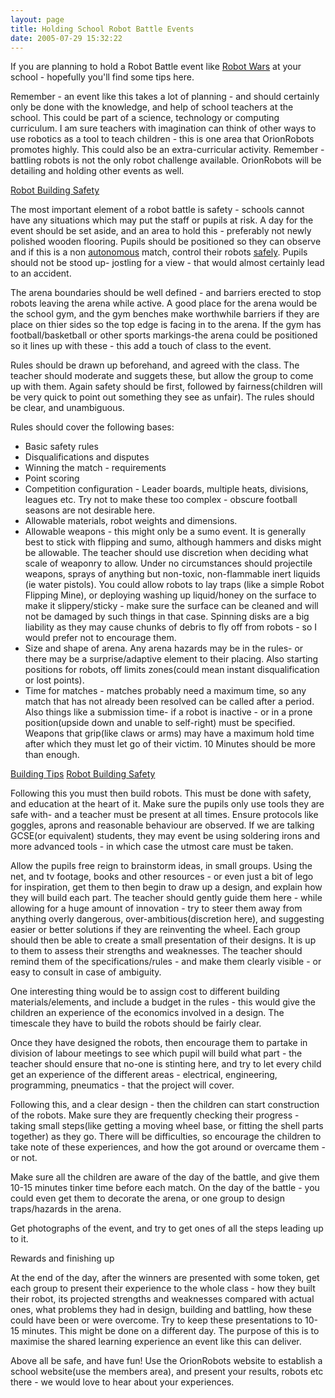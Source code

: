 ```yaml
---
layout: page
title: Holding School Robot Battle Events
date: 2005-07-29 15:32:22
---
```

If you are planning to hold a Robot Battle event like <a class="wiki" href="/wiki/robot_wars.html" title="The british robot smashing TV series.">Robot Wars</a> at your school - hopefully you'll find some tips here.

Remember - an event like this takes a lot of planning - and should certainly only be done with the knowledge, and help of school teachers at the school. This could be part of a science, technology or computing curriculum. I am sure teachers with imagination can think of other ways to use robotics as a tool to teach children - this is one area that OrionRobots promotes highly. This could also be an extra-curricular activity.  Remember - battling robots is not the only robot challenge available. OrionRobots will be detailing and holding other events as well.

<a class="wiki" href="/wiki/robot_building_safety.html" title="Building robots can be dangerous - tips to help your safety">Robot Building Safety</a>

The most important element of a robot battle is safety - schools cannot have any situations which may put the staff or pupils at risk.
A day for the event should be set aside, and an area to hold this - preferably not newly polished wooden flooring. Pupils should be positioned so they can observe and if this is a non <a class="wiki" href="/wiki/autonomous.html" title="Autonomous">autonomous</a> match, control their robots <a class="wiki" href="/wiki/robot_building_safety.html" title="Building robots can be dangerous - tips to help your safety">safely</a>. Pupils should not be stood up- jostling for a view - that would almost certainly lead to an accident.

The arena boundaries should be well defined - and barriers erected to stop robots leaving the arena while active. A good place for the arena would be the school gym, and the gym benches make worthwhile barriers if they are place on thier sides so the top edge is facing in to the arena.  If the gym has football/basketball or other sports markings-the arena could be positioned so it lines up with these - this add a touch of class to the event.

Rules should be drawn up beforehand, and agreed with the class. The teacher should moderate and suggets these, but allow the group to come up with them. Again safety should be first, followed by fairness(children will be very quick to point out something they see as unfair). The rules should be clear, and unambiguous.

Rules should cover the following bases:

<ul><li>Basic safety rules
</li><li>Disqualifications and disputes
</li><li>Winning the match - requirements
</li><li>Point scoring
</li><li>Competition configuration - Leader boards, multiple heats, divisions, leagues etc.  Try not to make these too complex - obscure football seasons are not desirable here.
</li><li>Allowable materials, robot weights and dimensions.
</li><li>Allowable weapons - this might only be a sumo event. It is generally best to stick with flipping and sumo, although hammers and disks might be allowable. The teacher should use discretion when deciding what scale of weaponry to allow. Under no circumstances should projectile weapons, sprays of anything but non-toxic, non-flammable inert liquids (ie water pistols). You could allow robots to lay traps (like a simple Robot Flipping Mine), or deploying washing up liquid/honey on the surface to make it slippery/sticky - make sure the surface can be cleaned and will not be damaged by such things in that case. Spinning disks are a big liability as they may cause chunks of debris to fly off from robots - so I would prefer not to encourage them.
</li><li>Size and shape of arena. Any arena hazards may be in the rules- or there may be a surprise/adaptive element to their placing. Also starting positions for robots, off limits zones(could mean instant disqualification or lost points).
</li><li>Time for matches - matches probably need a maximum time, so any match that has not already been resolved can be called after a period. Also things like a submission time- if a robot is inactive - or in a prone position(upside down and unable to self-right) must be specified. Weapons that grip(like claws or arms) may have a maximum hold time after which they must let go of their victim. 10 Minutes should be more than enough.
</li></ul><a class="wiki" href="/wiki/building_tips.html" title="Hints and helpers for actually building robots, and other stuff.">Building Tips</a>
<a class="wiki" href="/wiki/robot_building_safety.html" title="Building robots can be dangerous - tips to help your safety">Robot Building Safety</a>

Following this you must then build robots. This must be done with safety, and education at the heart of it.
Make sure the pupils only use tools they are safe with- and a teacher must be present at all times. Ensure protocols like goggles, aprons and reasonable behaviour are observed. If we are talking GCSE(or equivalent) students, they may event be using soldering irons and more advanced tools - in which case the utmost care must be taken.

Allow the pupils free reign to brainstorm ideas, in small groups. Using the net, and tv footage, books and other resources - or even just a bit of lego for inspiration, get them to then begin to draw up a design, and explain how they will build each part. The teacher should gently guide them here - while allowing for a huge amount of innovation - try to steer them away from anything overly dangerous, over-ambitious(discretion here), and suggesting easier or better solutions if they are reinventing the wheel. Each group should then be able to create a small presentation of their designs. It is up to them to assess their strengths and weaknesses. The teacher should remind them of the specifications/rules - and make them clearly visible - or easy to consult in case of ambiguity.

One interesting thing would be to assign cost to different building materials/elements, and include a budget in the rules - this would give the children an experience of the economics involved in a design. The timescale they have to build the robots should be fairly clear.

Once they have designed the robots, then encourage them to partake in division of labour meetings to see which pupil will build what part - the teacher should ensure that no-one is stinting here, and try to let every child get an experience of the different areas - electrical, engineering, programming, pneumatics - that the project will cover.

Following this, and a clear design - then the children can start construction of the robots. Make sure they are frequently checking their progress - taking small steps(like getting a moving wheel base, or fitting the shell parts together) as they go. There will be difficulties, so encourage the children to take note of these experiences, and how the got around or overcame them - or not.

Make sure all the children are aware of the day of the battle, and give them 10-15 minutes tinker time before each match. On the day of the battle - you could even get them to decorate the arena, or one group to design traps/hazards in the arena.

Get photographs of the event, and try to get ones of all the steps leading up to it.

<div class="titlebar">Rewards and finishing up</div>

At the end of the day, after the winners are presented with some token, get each group to present their experience to the whole class - how they built their robot, its projected strengths and weaknesses compared with actual ones, what problems they had in design, building and battling, how these could have been or were overcome. Try to keep these presentations to 10-15 minutes. This might be done on a different day. The purpose of this is to maximise the shared learning experience an event like this can deliver.

Above all be safe, and have fun! Use the OrionRobots website to establish a school website(use the members area), and present your results, robots etc there - we would love to hear about your experiences.
